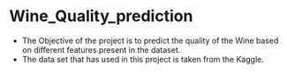 # Wine_Quality_prediction
- The Objective of the project is to predict the quality of the Wine based on different features present in the dataset.
- The data set that has used in this project is taken from the Kaggle.